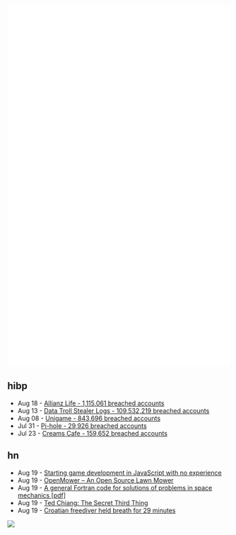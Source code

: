 ![Metrics](https://raw.githubusercontent.com/phixion/phixion/master/metrics.svg)

## hibp

<!--
for https://github.com/phixion/phixion/blob/main/.github/workflows/feeds.yml
-->
<!--START_SECTION:haveibeenpwnd-->
- Aug 18 - [Allianz Life - 1,115,061 breached accounts](https://haveibeenpwned.com/Breach/AllianzLife)
- Aug 13 - [Data Troll Stealer Logs - 109,532,219 breached accounts](https://haveibeenpwned.com/Breach/DataTrollStealerLogs)
- Aug 08 - [Unigame - 843,696 breached accounts](https://haveibeenpwned.com/Breach/Unigame)
- Jul 31 - [Pi-hole - 29,926 breached accounts](https://haveibeenpwned.com/Breach/ThePi-Hole)
- Jul 23 - [Creams Cafe - 159,652 breached accounts](https://haveibeenpwned.com/Breach/CreamsCafe)
<!--END_SECTION:haveibeenpwnd-->

## hn

<!--
for https://github.com/phixion/phixion/blob/main/.github/workflows/feeds.yml
-->
<!--START_SECTION:hn-->
- Aug 19 - [Starting game development in JavaScript with no experience](https://jslegenddev.substack.com/p/how-to-start-making-games-in-javascript)
- Aug 19 - [OpenMower – An Open Source Lawn Mower](https://github.com/ClemensElflein/OpenMower)
- Aug 19 - [A general Fortran code for solutions of problems in space mechanics [pdf]](https://jonathanadams.pro/blog-articles/Nasa-Fortran-Code-1963.pdf)
- Aug 19 - [Ted Chiang: The Secret Third Thing](https://linch.substack.com/p/ted-chiang-review)
- Aug 19 - [Croatian freediver held breath for 29 minutes](https://divernet.com/scuba-news/freediving/how-croatian-freediver-held-breath-for-29-minutes/)
<!--END_SECTION:hn-->

<!--
for https://yhype.me
-->
![](https://hit.yhype.me/github/profile?user_id=13013670)
